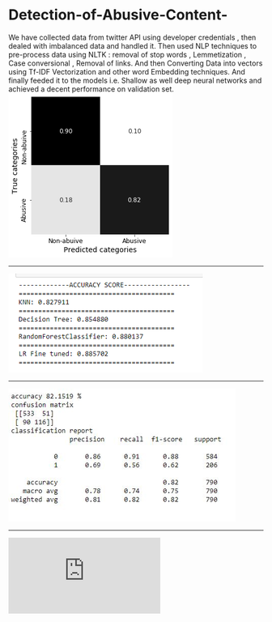 # Detection-of-Abusive-Content-
We have collected data from twitter API using developer credentials , then dealed with imbalanced data and handled it. Then used NLP techniques to pre-process data using NLTK : removal of stop words , Lemmetization , Case conversional , Removal of links. And then Converting Data into vectors using Tf-IDF Vectorization and other word Embedding techniques. And finally feeded it to the models i.e. Shallow as well deep neural networks and achieved a decent performance on validation set.
![alt text](https://github.com/DheerajPranav/Detection-of-Abusive-Content-/blob/master/download.png)


-------------------------------------------------------------------------------------------------------
![alt text](https://github.com/DheerajPranav/Detection-of-Abusive-Content-/blob/master/Capture.PNG)

-------------------------------------------------------------------------------------------------------

![alt text](https://github.com/DheerajPranav/Detection-of-Abusive-Content-/blob/master/classreport.JPG)

-------------------------------------------------------------------------------------------------------

![alt text](https://github.com/DheerajPranav/Detection-of-Abusive-Content-/blob/master/research%20paper.pdf)
